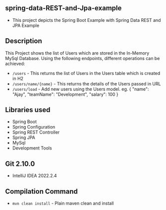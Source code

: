 ## spring-data-REST-and-Jpa-example
* This project depicts the Spring Boot Example with Spring Data REST and JPA Example

## Description
This Project shows the list of Users which are stored in the In-Memory MySql Database. Using the following endpoints, different operations can be achieved:
- `/users` - This returns the list of Users in the Users table which is created in H2
- `/users/name/{name}` - This returns the details of the Users passed in URL
- `/users/load` - Add new users using the Users model. eg. { "name": "Ajay", "teamName": "Development", "salary": 100 }

## Libraries used
- Spring Boot
- Spring Configuration
- Spring REST Controller
- Spring JPA
- MySql
- Development Tools

## Git 2.10.0
- IntelliJ IDEA 2022.2.4

## Compilation Command
- `mvn clean install` - Plain maven clean and install